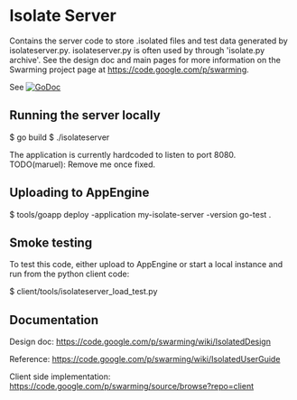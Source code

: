 Isolate Server
==============

Contains the server code to store .isolated files and test data generated by
isolateserver.py. isolateserver.py is often used by through 'isolate.py
archive'. See the design doc and main pages for more information on the Swarming
project page at https://code.google.com/p/swarming.

See
[![GoDoc](https://godoc.org/github.com/maruel/swarming-go/isolateserver?status.svg)](https://godoc.org/github.com/maruel/swarming-go/isolateserver)


Running the server locally
--------------------------

  $ go build
  $ ./isolateserver

The application is currently hardcoded to listen to port 8080.
TODO(maruel): Remove me once fixed.


Uploading to AppEngine
----------------------

  $ tools/goapp deploy -application my-isolate-server -version go-test .


Smoke testing
-------------

To test this code, either upload to AppEngine or start a local instance and run
from the python client code:

  $ client/tools/isolateserver_load_test.py <host>


Documentation
-------------

Design doc:
https://code.google.com/p/swarming/wiki/IsolatedDesign

Reference:
https://code.google.com/p/swarming/wiki/IsolatedUserGuide

Client side implementation:
https://code.google.com/p/swarming/source/browse?repo=client
